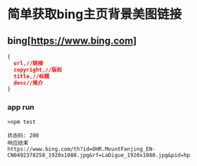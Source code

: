 # 简单获取bing主页背景美图链接
## bing[https://www.bing.com]

```image.json
{
  url,//链接
  copyright,//版权
  title,//标题
  desc//简介
}

```

### app run
```
>npm test

状态码: 200
响应结束
https://www.bing.com/th?id=OHR.MountFanjing_EN-CN0492378258_1920x1080.jpg&rf=LaDigue_1920x1080.jpg&pid=hp

```

#####
